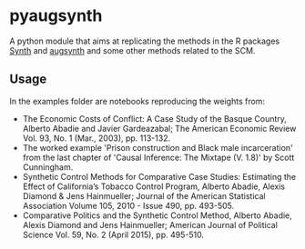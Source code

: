 # pyaugsynth

A python module that aims at replicating the methods in the R packages [Synth](https://CRAN.R-project.org/package=Synth) and [augsynth](https://github.com/ebenmichael/augsynth) and some other methods related to the SCM.

## Usage

In the examples folder are notebooks reproducing the weights from:

- The Economic Costs of Conflict: A Case Study of the Basque Country, Alberto Abadie and Javier Gardeazabal; The American Economic Review Vol. 93, No. 1 (Mar., 2003), pp. 113-132.
- The worked example 'Prison construction and Black male incarceration' from the last chapter of 'Causal Inference: The Mixtape (V. 1.8)' by Scott Cunningham.
- Synthetic Control Methods for Comparative Case Studies: Estimating the Effect of California’s Tobacco Control Program, Alberto Abadie, Alexis Diamond & Jens Hainmueller;  Journal of the American Statistical Association Volume 105, 2010 - Issue 490, pp. 493-505.
- Comparative Politics and the Synthetic Control Method, Alberto Abadie, Alexis Diamond and Jens Hainmueller; American Journal of Political Science Vol. 59, No. 2 (April 2015), pp. 495-510.
